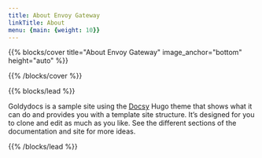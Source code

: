 ```yaml
---
title: About Envoy Gateway
linkTitle: About
menu: {main: {weight: 10}}
---
```


{{% blocks/cover title="About Envoy Gateway" image_anchor="bottom" height="auto" %}}


{{% /blocks/cover %}}

{{% blocks/lead %}}

Goldydocs is a sample site using the [Docsy](https://github.com/google/docsy)
Hugo theme that shows what it can do and provides you with a template site
structure. It’s designed for you to clone and edit as much as you like. See the
different sections of the documentation and site for more ideas.

{{% /blocks/lead %}}
